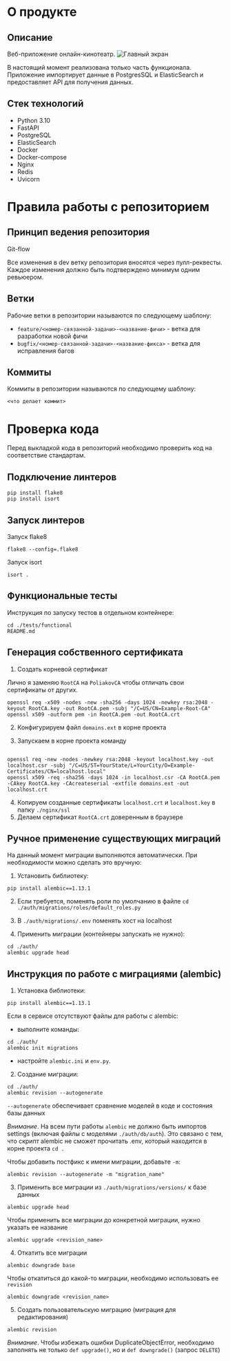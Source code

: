 # О продукте

## Описание

Веб-приложение онлайн-кинотеатр.
![Главный экран](https://pictures.s3.yandex.net/resources/00_welcome_content_images_S1_1_Practix_1603713438.jpg)

В настоящий момент реализована только часть функционала.
Приложение импортирует данные в PostgresSQL и ElasticSearch и предоставляет API для получения данных.

## Стек технологий

- Python 3.10
- FastAPI
- PostgreSQL
- ElasticSearch
- Docker
- Docker-compose
- Nginx
- Redis
- Uvicorn

# Правила работы с репозиторием

## Принцип ведения репозитория

Git-flow

Все изменения в dev ветку репозитория вносятся через пулл-реквесты.
Каждое изменения должно быть подтверждено минимум одним ревьюером.

## Ветки

Рабочие ветки в репозитории называются по следующему шаблону:
- `feature/<номер-связанной-задачи>-<название-фичи>` - ветка для разработки новой фичи
- `bugfix/<номер-связанной-задачи>-<название-фикса>` - ветка для исправления багов

## Коммиты

Коммиты в репозитории называются по следующему шаблону:

 `<что делает коммит>`


# Проверка кода

Перед выкладкой кода в репозиторий необходимо проверить код на соответствие стандартам.

## Подключение линтеров

```shell
pip install flake8
pip install isort
```

## Запуск линтеров

Запуск flake8
```shell
flake8 --config=.flake8
```

Запуск isort
```shell
isort .
```

## Функциональные тесты

Инструкция по запуску тестов в отдельном контейнере:

```shell
cd ./tests/functional
README.md
```

## Генерация собственного сертификата

1. Создать корневой сертификат

Лично я заменяю `RootCA` на `PoliakovCA` чтобы отличать свои сертификаты от других.

```shell
openssl req -x509 -nodes -new -sha256 -days 1024 -newkey rsa:2048 -keyout RootCA.key -out RootCA.pem -subj "/C=US/CN=Example-Root-CA"
openssl x509 -outform pem -in RootCA.pem -out RootCA.crt
```

2. Конфигурируем файл `domains.ext` в корне проекта

3. Запускаем в корне проекта команду

```shell

openssl req -new -nodes -newkey rsa:2048 -keyout localhost.key -out localhost.csr -subj "/C=US/ST=YourState/L=YourCity/O=Example-Certificates/CN=localhost.local"
openssl x509 -req -sha256 -days 1024 -in localhost.csr -CA RootCA.pem -CAkey RootCA.key -CAcreateserial -extfile domains.ext -out localhost.crt

```

4. Копируем созданные сертификаты `localhost.crt` и `localhost.key` в папку `./nginx/ssl`
5. Делаем сертификат `RootCA.crt` доверенным в браузере


## Ручное применение существующих миграций

На данный момент миграции выполняются автоматически. При необходимости можно сделать это вручную:

1. Установить библиотеку: 
```shell
pip install alembic==1.13.1
```
2. Если требуется, поменять роли по умолчанию в файле `cd ./auth/migrations/roles/default_roles.py`

3. В `./auth/migrations/.env` поменять хост на localhost

4. Применить миграции (контейнеры запускать не нужно):
```shell
cd ./auth/
alembic upgrade head
```

## Инструкция по работе с миграциями (alembic)

1. Установка библиотеки: 
```shell
pip install alembic==1.13.1
```

Если в сервисе отсутствуют файлы для работы с alembic:
- выполните команды:
```shell
cd ./auth/
alembic init migrations
```
- настройте `alembic.ini` и `env.py`.

2. Создание миграции:
```shell
cd ./auth/
alembic revision --autogenerate
```

`--autogenerate` обеспечивает сравнение моделей в коде и состояния базы данных

_Внимание_. На всем пути работы `alembic` не должно быть импортов settings (включая файлы с моделями `./auth/db/auth`). 
Это связано с тем, что скрипт alembic не сможет прочитать .env, который находится в корне проекта `cd .`

Чтобы добавить постфикс к имени миграции, добавьте `-m`:
```shell
alembic revision --autogenerate -m "migration_name"
```

3. Применить все миграции из `./auth/migrations/versions/` к базе данных
```shell
alembic upgrade head
```
Чтобы применить все миграции до конкретной миграции, нужно указать ее название
```shell
alembic upgrade <revision_name>
```

4. Откатить все миграции
```shell
alembic downgrade base
```
Чтобы откатиться до какой-то миграции, необходимо использовать ее `revision`
```shell
alembic downgrade <revision_name>
```

5. Создать пользовательскую миграцию (миграция для редактирования)
```shell
alembic revision
```
_Внимание_. Чтобы избежать ошибки DuplicateObjectError, необходимо заполнять не только `def upgrade()`, но и `def downgrade()` (запрос `DELETE`)